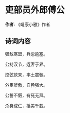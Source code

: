 # 吏部员外郎傅公

**作者**: 《靖康小雅》作者

## 诗词内容

强敌寒盟，兵忽逾塞。

公持汉节，迓客于界。

控弦欻来，率土震骇。

外臣桀傲，自矜强大。

公誓不慑，有死无拜。

杀身成仁，播美千载。

